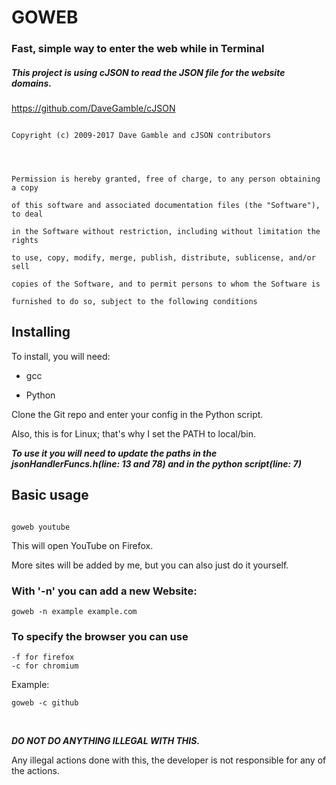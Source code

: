 # GOWEB




### Fast, simple way to enter the web while in Terminal 





##### This project is using cJSON to read the JSON file for the website domains.

https://github.com/DaveGamble/cJSON




```

Copyright (c) 2009-2017 Dave Gamble and cJSON contributors




Permission is hereby granted, free of charge, to any person obtaining a copy

of this software and associated documentation files (the "Software"), to deal

in the Software without restriction, including without limitation the rights

to use, copy, modify, merge, publish, distribute, sublicense, and/or sell

copies of the Software, and to permit persons to whom the Software is

furnished to do so, subject to the following conditions

```





## Installing

To install, you will need:

- gcc

- Python




Clone the Git repo and enter your config in the Python script.

Also, this is for Linux; that's why I set the PATH to local/bin.

***To use it you will need to update the paths in the jsonHandlerFuncs.h(line: 13 and 78) and in the python script(line: 7)***




## Basic usage

```

goweb youtube

```

This will open YouTube on Firefox.

More sites will be added by me, but you can also just do it yourself.

### With '-n' you can add a new Website:
```
goweb -n example example.com
```

### To specify the browser you can use 
```
-f for firefox
-c for chromium
```
Example:
```
goweb -c github
```


<br>

***DO NOT DO ANYTHING ILLEGAL WITH THIS.***


Any illegal actions done with this, the developer is not responsible for any of the actions.
